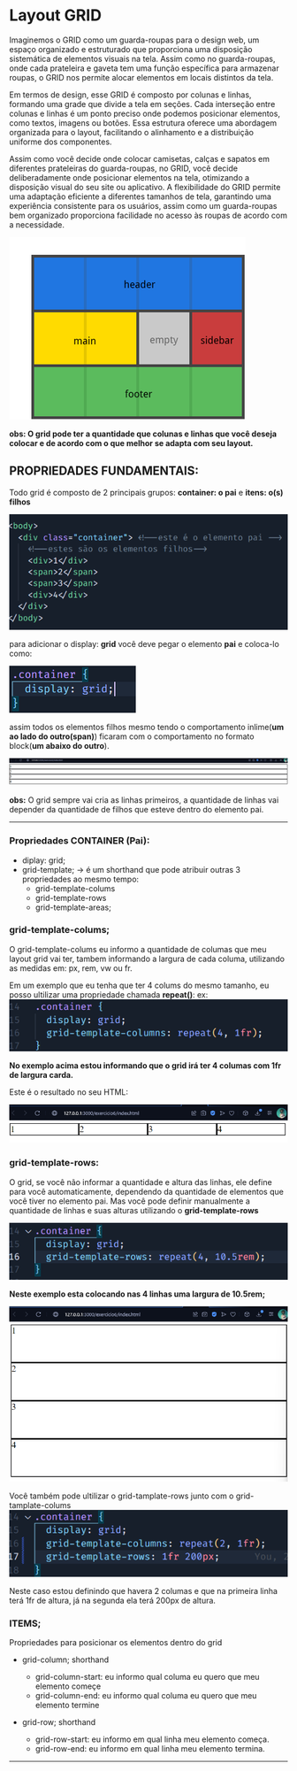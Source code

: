 # Layout GRID

Imaginemos o GRID como um guarda-roupas para o design web, um espaço organizado e estruturado que proporciona uma disposição sistemática de elementos visuais na tela. Assim como no guarda-roupas, onde cada prateleira e gaveta tem uma função específica para armazenar roupas, o GRID nos permite alocar elementos em locais distintos da tela.

Em termos de design, esse GRID é composto por colunas e linhas, formando uma grade que divide a tela em seções. Cada interseção entre colunas e linhas é um ponto preciso onde podemos posicionar elementos, como textos, imagens ou botões. Essa estrutura oferece uma abordagem organizada para o layout, facilitando o alinhamento e a distribuição uniforme dos componentes.

Assim como você decide onde colocar camisetas, calças e sapatos em diferentes prateleiras do guarda-roupas, no GRID, você decide deliberadamente onde posicionar elementos na tela, otimizando a disposição visual do seu site ou aplicativo. A flexibilidade do GRID permite uma adaptação eficiente a diferentes tamanhos de tela, garantindo uma experiência consistente para os usuários, assim como um guarda-roupas bem organizado proporciona facilidade no acesso às roupas de acordo com a necessidade.


![exemplo de um GRID](./imgMd/03.png)

**obs: O grid pode ter a quantidade que colunas e linhas que você deseja colocar e de acordo com o que melhor se adapta com seu layout.**

## PROPRIEDADES FUNDAMENTAIS:

Todo grid é composto de 2 principais grupos:
**container: o pai** e **itens: o(s) filhos**

![exemplo da estrutura no HTML](./imgMd/estruturaHTML.png)

para adicionar o display: **grid** você deve pegar o elemento **pai** e coloca-lo como:

![No seu arquivo CSS](./imgMd/01.png)

assim todos os elementos filhos mesmo tendo o comportamento inlime(**um ao lado do outro(span)**) ficaram com o comportamento no formato block(**um abaixo do outro**).

![exemplo do grid adicionado](./imgMd/02.png)

**obs:** O grid sempre vai cria as linhas primeiros, a quantidade de linhas vai depender da quantidade de filhos que esteve dentro do elemento pai.

---

### Propriedades CONTAINER (Pai):

- diplay: grid;
- grid-template; -> é um shorthand que pode atribuir outras 3 propriedades ao mesmo tempo: 
  - grid-template-colums 
  - grid-template-rows  
  - grid-template-areas;

### grid-template-colums;
O grid-template-colums eu informo a quantidade de columas que meu layout grid vai ter, tambem informando a largura de cada columa, utilizando as medidas em: px, rem, vw ou fr.

Em um exemplo que eu tenha que ter 4 colums do mesmo tamanho, eu posso ultilizar uma propriedade chamada **repeat()**:
ex: 
 ![](./imgMd/04.png)

**No exemplo acima estou informando que o grid irá ter 4 columas com 1fr de largura carda.**

Este é o resultado no seu HTML:

![](./imgMd/05.png)

### grid-template-rows:
O grid, se você não informar a quantidade e altura das linhas, ele define para você automaticamente, dependendo da quantidade de elementos que você tiver no elemento pai. Mas você pode definir manualmente a quantidade de linhas e suas alturas utilizando o **grid-template-rows**

![](./imgMd/06.png)

**Neste exemplo esta colocando nas 4 linhas uma largura de 10.5rem;**

![](./imgMd/07.png)

Você também pode ultilizar o grid-tamplate-rows junto com o grid-tamplate-colums
![](./imgMd/08.png)

Neste caso estou definindo que havera 2 columas e que na primeira linha terá 1fr de altura, já na segunda ela terá 200px de altura.

### ITEMS;

Propriedades para posicionar os elementos dentro do grid

- grid-column; shorthand
  - grid-column-start: eu informo qual columa eu quero que meu elemento começe
  - grid-column-end: eu informo qual columa eu quero que meu elemento termine

- grid-row; shorthand
  - grid-row-start: eu informo em qual linha meu elemento começa.
  - grid-row-end: eu informo em qual linha meu elemento termina.
  
---